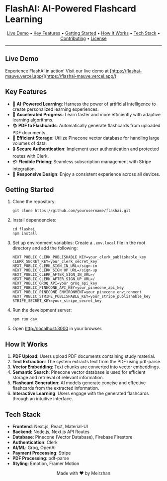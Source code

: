 # FlashAI: AI-Powered Flashcard Learning

<p align="center">
  <a href="#live-demo">Live Demo</a> •
  <a href="#key-features">Key Features</a> •
  <a href="#getting-started">Getting Started</a> •
  <a href="#how-it-works">How It Works</a> •
  <a href="#tech-stack">Tech Stack</a> •
  <a href="#contributing">Contributing</a> •
  <a href="#license">License</a>
</p>

---

## Live Demo

Experience FlashAI in action! Visit our live demo at [https://flashai-mauve.vercel.app/](https://flashai-mauve.vercel.app/)


## Key Features

- 🧠 **AI-Powered Learning**: Harness the power of artificial intelligence to create personalized learning experiences.
- 🚀 **Accelerated Progress**: Learn faster and more efficiently with adaptive learning algorithms.
- 📚 **PDF to Flashcards**: Automatically generate flashcards from uploaded PDF documents.
- 💾 **Efficient Storage**: Utilize Pinecone vector database for handling large volumes of data.
- 🔒 **Secure Authentication**: Implement user authentication and protected routes with Clerk.
- 💳 **Flexible Pricing**: Seamless subscription management with Stripe integration.
- 📱 **Responsive Design**: Enjoy a consistent experience across all devices.

## Getting Started

1. Clone the repository:
   ```
   git clone https://github.com/yourusername/flashai.git
   ```

2. Install dependencies:
   ```
   cd flashai
   npm install
   ```

3. Set up environment variables:
   Create a `.env.local` file in the root directory and add the following:
   ```
   NEXT_PUBLIC_CLERK_PUBLISHABLE_KEY=your_clerk_publishable_key
   CLERK_SECRET_KEY=your_clerk_secret_key
   NEXT_PUBLIC_CLERK_SIGN_IN_URL=/sign-in
   NEXT_PUBLIC_CLERK_SIGN_UP_URL=/sign-up
   NEXT_PUBLIC_CLERK_AFTER_SIGN_IN_URL=/
   NEXT_PUBLIC_CLERK_AFTER_SIGN_UP_URL=/
   NEXT_PUBLIC_GROQ_API=your_groq_api_key
   NEXT_PUBLIC_PINECONE_API_KEY=your_pinecone_api_key
   NEXT_PUBLIC_PINECONE_ENVIRONMENT=your_pinecone_environment
   NEXT_PUBLIC_STRIPE_PUBLISHABLE_KEY=your_stripe_publishable_key
   STRIPE_SECRET_KEY=your_stripe_secret_key
   ```

4. Run the development server:
   ```
   npm run dev
   ```

5. Open [http://localhost:3000](http://localhost:3000) in your browser.

## How It Works

1. **PDF Upload**: Users upload PDF documents containing study material.
2. **Text Extraction**: The system extracts text from the PDF using pdf-parse.
3. **Vector Embedding**: Text chunks are converted into vector embeddings.
4. **Semantic Search**: Pinecone vector database is used for efficient storage and retrieval of relevant information.
5. **Flashcard Generation**: AI models generate concise and effective flashcards from the extracted information.
6. **Interactive Learning**: Users engage with the generated flashcards through an intuitive interface.

## Tech Stack

- **Frontend**: Next.js, React, Material-UI
- **Backend**: Node.js, Next.js API Routes
- **Database**: Pinecone (Vector Database), Firebase Firestore
- **Authentication**: Clerk
- **AI/ML**: Groq, OpenAI
- **Payment Processing**: Stripe
- **PDF Processing**: pdf-parse
- **Styling**: Emotion, Framer Motion

<p align="center">
  Made with ❤️ by Meirzhan
</p>
